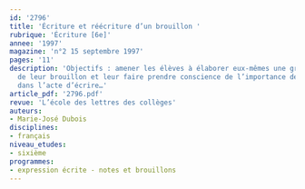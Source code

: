 ```yaml
---
id: '2796'
title: 'Écriture et réécriture d’un brouillon '
rubrique: 'Écriture [6e]'
annee: '1997'
magazine: 'n°2 15 septembre 1997'
pages: '11'
description: 'Objectifs : amener les élèves à élaborer eux-mêmes une grille de correction
  de leur brouillon et leur faire prendre conscience de l’importance de cette étape
  dans l’acte d’écrire…'
article_pdf: '2796.pdf'
revue: 'L’école des lettres des collèges'
auteurs:
- Marie-José Dubois
disciplines:
- français
niveau_etudes:
- sixième
programmes:
- expression écrite - notes et brouillons
---
```


